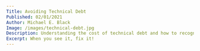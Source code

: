 ```yaml
---
Title: Avoiding Technical Debt
Published: 02/01/2021
Author: Michael E. Black
Image: /images/technical-debt.jpg
Description: Understanding the cost of technical debt and how to recognize and avoid bad habits.
Excerpt: When you see it, fix it!
---
```


<?! Git "MichaelEdwardBlack" "MichaelEdwardBlack.github.io" "public/blog/TechnicalDebt.md" /?>

